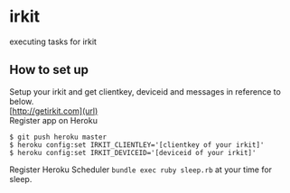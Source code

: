 # irkit
executing tasks for irkit

## How to set up
Setup your irkit and get clientkey, deviceid and messages in reference to below.  
[http://getirkit.com](url)  
Register app on Heroku  

    $ git push heroku master
    $ heroku config:set IRKIT_CLIENTLEY='[clientkey of your irkit]'
    $ heroku config:set IRKIT_DEVICEID='[deviceid of your irkit]'
Register Heroku Scheduler `bundle exec ruby sleep.rb` at your time for sleep.

